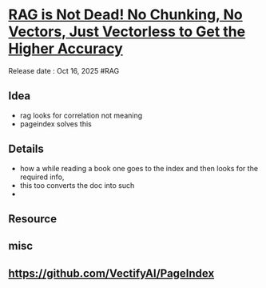 # [RAG is Not Dead! No Chunking, No Vectors, Just Vectorless to Get the Higher Accuracy](https://youtu.be/97GkSYzr6yk)
Release date :   Oct 16, 2025 #RAG
## Idea
- rag looks for correlation not meaning
- pageindex solves this

## Details
- how a while reading a book one goes to the index and then looks for the required info, 
- this too converts the doc into such
- 

## Resource


## misc
https://github.com/VectifyAI/PageIndex
---

